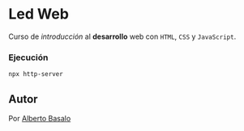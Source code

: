 # Led Web

Curso de _introducción_ al **desarrollo** web con `HTML`, `CSS` y `JavaScript`.

### Ejecución

```terminal	
npx http-server
```

## Autor

Por [Alberto Basalo](https://albertobasalo.dev) 